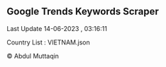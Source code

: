 

## Google Trends Keywords Scraper 
 
Last Update 14-06-2023 , 03:16:11

Country List :
VIETNAM.json



© Abdul Muttaqin 
